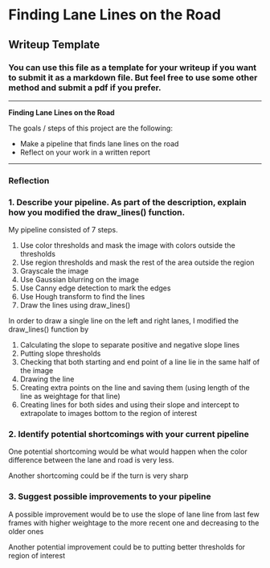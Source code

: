 # **Finding Lane Lines on the Road**

## Writeup Template

### You can use this file as a template for your writeup if you want to submit it as a markdown file. But feel free to use some other method and submit a pdf if you prefer.

---

**Finding Lane Lines on the Road**

The goals / steps of this project are the following:
* Make a pipeline that finds lane lines on the road
* Reflect on your work in a written report


---

### Reflection

### 1. Describe your pipeline. As part of the description, explain how you modified the draw_lines() function.

My pipeline consisted of 7 steps.
1) Use color thresholds and mask the image with colors outside the thresholds
2) Use region thresholds and mask the rest of the area outside the region
3) Grayscale the image
4) Use Gaussian blurring on the image
4) Use Canny edge detection to mark the edges
5) Use Hough transform to find the lines
6) Draw the lines using draw_lines()

In order to draw a single line on the left and right lanes, I modified the draw_lines() function by
1) Calculating the slope to separate positive and negative slope lines
2) Putting slope thresholds
3) Checking that both starting and end point of a line lie in the same half of the image
4) Drawing the line
5) Creating extra points on the line and saving them (using length of the line as weightage for that line)
6) Creating lines for both sides and using their slope and intercept to extrapolate to images bottom to the region of interest  


### 2. Identify potential shortcomings with your current pipeline


One potential shortcoming would be what would happen when the color difference between the lane and road is very less.

Another shortcoming could be if the turn is very sharp


### 3. Suggest possible improvements to your pipeline

A possible improvement would be to use the slope of lane line from last few frames with higher weightage to the more recent one and decreasing to the older ones   

Another potential improvement could be to putting better thresholds for region of interest
